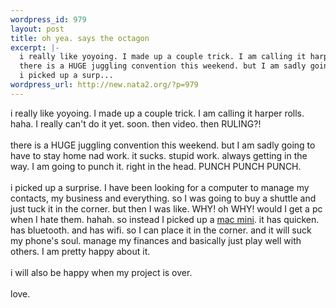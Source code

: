 ```yaml
--- 
wordpress_id: 979
layout: post
title: oh yea. says the octagon
excerpt: |-
  i really like yoyoing. I made up a couple trick. I am calling it harper rolls. haha. I really can't do it yet. soon. then video. then RULING?!
  there is a HUGE juggling convention this weekend. but I am sadly going to have to stay home nad work. it sucks. stupid work. always getting in the way. I am going to punch it. right in the head. PUNCH PUNCH PUNCH. 
  i picked up a surp...
wordpress_url: http://new.nata2.org/?p=979
---
```

i really like yoyoing. I made up a couple trick. I am calling it harper rolls. haha. I really can't do it yet. soon. then video. then RULING?!
<br/><br/>there is a HUGE juggling convention this weekend. but I am sadly going to have to stay home nad work. it sucks. stupid work. always getting in the way. I am going to punch it. right in the head. PUNCH PUNCH PUNCH. 
<br/><br/>i picked up a surprise. I have been looking for a computer to manage my contacts, my business and everything. so I was going to buy a shuttle and just tuck it in the corner. but then I was like. WHY! oh WHY! would I get a pc when I hate them. hahah. so instead I picked up a <A href="http://www.apple.com/macmini/">mac mini</a>. it has quicken. has bluetooth. and has wifi. so I can place it in the corner. and it will suck my phone's soul. manage my finances and basically just play well with others. I am pretty happy about it. <br/><br/>i will also be happy when my project is over. 
<br/><br/>love.
